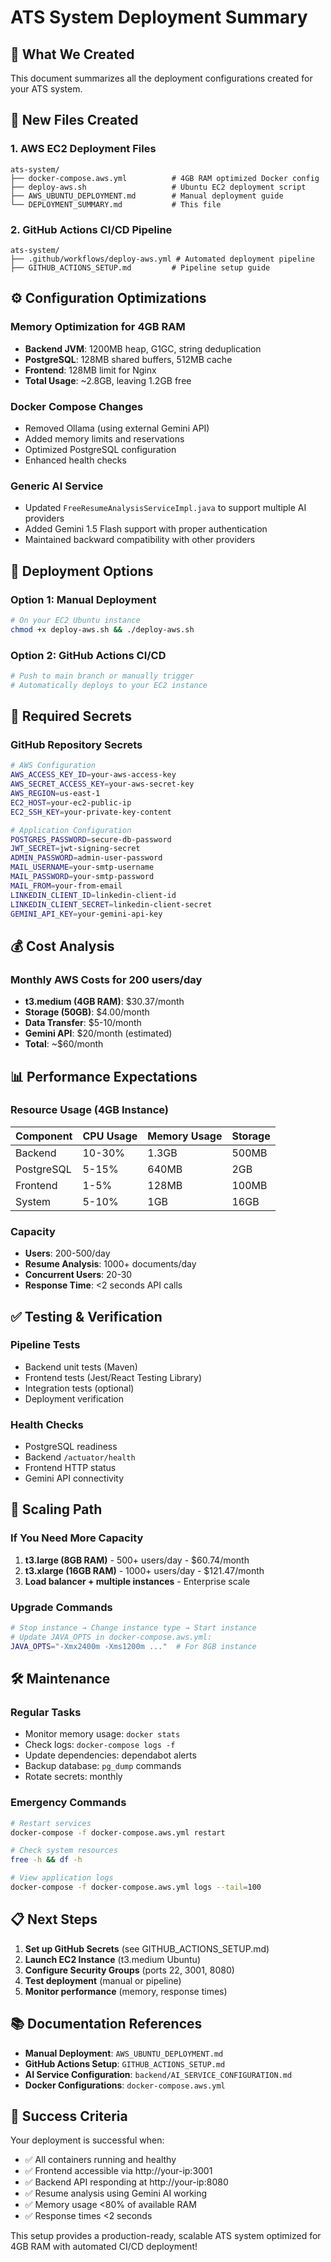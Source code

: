 # ATS System Deployment Summary

## 🎯 **What We Created**

This document summarizes all the deployment configurations created for your ATS system.

## 📁 **New Files Created**

### **1. AWS EC2 Deployment Files**
```
ats-system/
├── docker-compose.aws.yml          # 4GB RAM optimized Docker config
├── deploy-aws.sh                   # Ubuntu EC2 deployment script  
├── AWS_UBUNTU_DEPLOYMENT.md        # Manual deployment guide
└── DEPLOYMENT_SUMMARY.md           # This file
```

### **2. GitHub Actions CI/CD Pipeline**
```
ats-system/
├── .github/workflows/deploy-aws.yml # Automated deployment pipeline
├── GITHUB_ACTIONS_SETUP.md         # Pipeline setup guide
```

## ⚙️ **Configuration Optimizations**

### **Memory Optimization for 4GB RAM**
- **Backend JVM**: 1200MB heap, G1GC, string deduplication
- **PostgreSQL**: 128MB shared buffers, 512MB cache
- **Frontend**: 128MB limit for Nginx
- **Total Usage**: ~2.8GB, leaving 1.2GB free

### **Docker Compose Changes**
- Removed Ollama (using external Gemini API)
- Added memory limits and reservations
- Optimized PostgreSQL configuration
- Enhanced health checks

### **Generic AI Service**
- Updated `FreeResumeAnalysisServiceImpl.java` to support multiple AI providers
- Added Gemini 1.5 Flash support with proper authentication
- Maintained backward compatibility with other providers

## 🚀 **Deployment Options**

### **Option 1: Manual Deployment**
```bash
# On your EC2 Ubuntu instance
chmod +x deploy-aws.sh && ./deploy-aws.sh
```

### **Option 2: GitHub Actions CI/CD**
```bash
# Push to main branch or manually trigger
# Automatically deploys to your EC2 instance
```

## 🔐 **Required Secrets**

### **GitHub Repository Secrets**
```bash
# AWS Configuration
AWS_ACCESS_KEY_ID=your-aws-access-key
AWS_SECRET_ACCESS_KEY=your-aws-secret-key
AWS_REGION=us-east-1
EC2_HOST=your-ec2-public-ip
EC2_SSH_KEY=your-private-key-content

# Application Configuration
POSTGRES_PASSWORD=secure-db-password
JWT_SECRET=jwt-signing-secret
ADMIN_PASSWORD=admin-user-password
MAIL_USERNAME=your-smtp-username
MAIL_PASSWORD=your-smtp-password
MAIL_FROM=your-from-email
LINKEDIN_CLIENT_ID=linkedin-client-id
LINKEDIN_CLIENT_SECRET=linkedin-client-secret
GEMINI_API_KEY=your-gemini-api-key
```

## 💰 **Cost Analysis**

### **Monthly AWS Costs for 200 users/day**
- **t3.medium (4GB RAM)**: $30.37/month
- **Storage (50GB)**: $4.00/month
- **Data Transfer**: $5-10/month
- **Gemini API**: $20/month (estimated)
- **Total**: ~$60/month

## 📊 **Performance Expectations**

### **Resource Usage (4GB Instance)**
| Component | CPU Usage | Memory Usage | Storage |
|-----------|-----------|--------------|---------|
| Backend | 10-30% | 1.3GB | 500MB |
| PostgreSQL | 5-15% | 640MB | 2GB |
| Frontend | 1-5% | 128MB | 100MB |
| System | 5-10% | 1GB | 16GB |

### **Capacity**
- **Users**: 200-500/day
- **Resume Analysis**: 1000+ documents/day
- **Concurrent Users**: 20-30
- **Response Time**: <2 seconds API calls

## ✅ **Testing & Verification**

### **Pipeline Tests**
- Backend unit tests (Maven)
- Frontend tests (Jest/React Testing Library)
- Integration tests (optional)
- Deployment verification

### **Health Checks**
- PostgreSQL readiness
- Backend `/actuator/health`
- Frontend HTTP status
- Gemini API connectivity

## 🔄 **Scaling Path**

### **If You Need More Capacity**
1. **t3.large (8GB RAM)** - 500+ users/day - $60.74/month
2. **t3.xlarge (16GB RAM)** - 1000+ users/day - $121.47/month
3. **Load balancer + multiple instances** - Enterprise scale

### **Upgrade Commands**
```bash
# Stop instance → Change instance type → Start instance
# Update JAVA_OPTS in docker-compose.aws.yml:
JAVA_OPTS="-Xmx2400m -Xms1200m ..."  # For 8GB instance
```

## 🛠 **Maintenance**

### **Regular Tasks**
- Monitor memory usage: `docker stats`
- Check logs: `docker-compose logs -f`
- Update dependencies: dependabot alerts
- Backup database: `pg_dump` commands
- Rotate secrets: monthly

### **Emergency Commands**
```bash
# Restart services
docker-compose -f docker-compose.aws.yml restart

# Check system resources
free -h && df -h

# View application logs
docker-compose -f docker-compose.aws.yml logs --tail=100
```

## 📋 **Next Steps**

1. **Set up GitHub Secrets** (see GITHUB_ACTIONS_SETUP.md)
2. **Launch EC2 Instance** (t3.medium Ubuntu)
3. **Configure Security Groups** (ports 22, 3001, 8080)
4. **Test deployment** (manual or pipeline)
5. **Monitor performance** (memory, response times)

## 📚 **Documentation References**

- **Manual Deployment**: `AWS_UBUNTU_DEPLOYMENT.md`
- **GitHub Actions Setup**: `GITHUB_ACTIONS_SETUP.md`
- **AI Service Configuration**: `backend/AI_SERVICE_CONFIGURATION.md`
- **Docker Configurations**: `docker-compose.aws.yml`

## 🎉 **Success Criteria**

Your deployment is successful when:
- ✅ All containers running and healthy
- ✅ Frontend accessible via http://your-ip:3001
- ✅ Backend API responding at http://your-ip:8080
- ✅ Resume analysis using Gemini AI working
- ✅ Memory usage <80% of available RAM
- ✅ Response times <2 seconds

This setup provides a production-ready, scalable ATS system optimized for 4GB RAM with automated CI/CD deployment! 